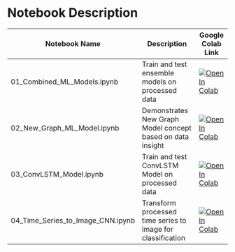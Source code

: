 # Notebook Description

| Notebook Name                     | Description                                                 |  Google Colab Link                                                                                                                                                                                                                      |
|-----------------------------------|-------------------------------------------------------------|-----------------------------------------------------------------------------------------------------------------------------------------------------------------------------------------------------------------------------------------|
| 01_Combined_ML_Models.ipynb       | Train and test ensemble models on processed data            | [![Open In Colab](https://colab.research.google.com/assets/colab-badge.svg)](https://colab.research.google.com/github/yoke2/PR-ISSM-IS1FT-GRP-A22G-UTDMHAD-ActivityRecognition/blob/master/Notebooks/01_Combined_ML_Models.ipynb)       |
| 02_New_Graph_ML_Model.ipynb       | Demonstrates New Graph Model concept based on data insight  | [![Open In Colab](https://colab.research.google.com/assets/colab-badge.svg)](https://colab.research.google.com/github/yoke2/PR-ISSM-IS1FT-GRP-A22G-UTDMHAD-ActivityRecognition/blob/master/Notebooks/02_New_Graph_ML_Model.ipynb)       |
| 03_ConvLSTM_Model.ipynb           | Train and test ConvLSTM Model on processed data             | [![Open In Colab](https://colab.research.google.com/assets/colab-badge.svg)](https://colab.research.google.com/github/yoke2/PR-ISSM-IS1FT-GRP-A22G-UTDMHAD-ActivityRecognition/blob/master/Notebooks/03_ConvLSTM_Model.ipynb)           |
| 04_Time_Series_to_Image_CNN.ipynb | Transform processed time series to image for classification | [![Open In Colab](https://colab.research.google.com/assets/colab-badge.svg)](https://colab.research.google.com/github/yoke2/PR-ISSM-IS1FT-GRP-A22G-UTDMHAD-ActivityRecognition/blob/master/Notebooks/04_Time_Series_to_Image_CNN.ipynb) |